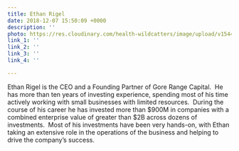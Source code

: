 ```yaml
---
title: Ethan Rigel
date: 2018-12-07 15:50:09 +0000
description: ''
photo: https://res.cloudinary.com/health-wildcatters/image/upload/v1544197826/image.png
link_1: ''
link_2: ''
link_3: ''
link_4: ''

---
```

Ethan Rigel is the CEO and a Founding Partner of Gore Range Capital.  He has more than ten years of investing experience, spending most of his time actively working with small businesses with limited resources.  During the course of his career he has invested more than $900M in companies with a combined enterprise value of greater than $2B across dozens of investments.  Most of his investments have been very hands-on, with Ethan taking an extensive role in the operations of the business and helping to drive the company’s success.